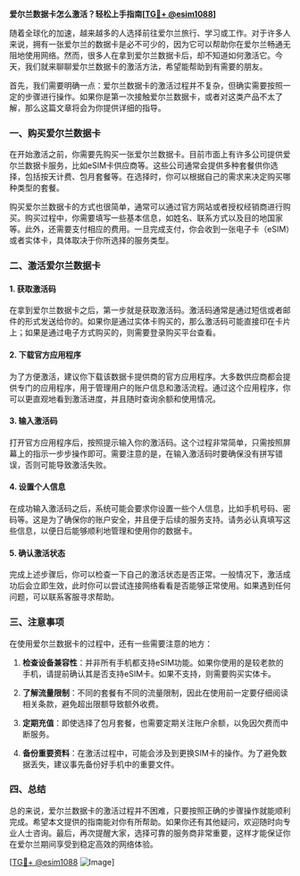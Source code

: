 **爱尔兰数据卡怎么激活？轻松上手指南[[TG💪+ @esim1088](https://t.me/s/esim1088)]**

随着全球化的加速，越来越多的人选择前往爱尔兰旅行、学习或工作。对于许多人来说，拥有一张爱尔兰的数据卡是必不可少的，因为它可以帮助你在爱尔兰畅通无阻地使用网络。然而，很多人在拿到爱尔兰数据卡后，却不知道如何激活它。今天，我们就来聊聊爱尔兰数据卡的激活方法，希望能帮助到有需要的朋友。

首先，我们需要明确一点：爱尔兰数据卡的激活过程并不复杂，但确实需要按照一定的步骤进行操作。如果你是第一次接触爱尔兰数据卡，或者对这类产品不太了解，那么这篇文章将会为你提供详细的指导。

### 一、购买爱尔兰数据卡

在开始激活之前，你需要先购买一张爱尔兰数据卡。目前市面上有许多公司提供爱尔兰数据卡服务，比如eSIM卡供应商等。这些公司通常会提供多种套餐供你选择，包括按天计费、包月套餐等。在选择时，你可以根据自己的需求来决定购买哪种类型的套餐。

购买爱尔兰数据卡的方式也很简单，通常可以通过官方网站或者授权经销商进行购买。购买过程中，你需要填写一些基本信息，如姓名、联系方式以及目的地国家等。此外，还需要支付相应的费用。一旦完成支付，你会收到一张电子卡（eSIM）或者实体卡，具体取决于你所选择的服务类型。

### 二、激活爱尔兰数据卡

#### 1. 获取激活码

在拿到爱尔兰数据卡之后，第一步就是获取激活码。激活码通常是通过短信或者邮件的形式发送给你的。如果你是通过实体卡购买的，那么激活码可能直接印在卡片上；如果是通过电子方式购买的，则需要登录购买平台查看。

#### 2. 下载官方应用程序

为了方便激活，建议你下载该数据卡提供商的官方应用程序。大多数供应商都会提供专门的应用程序，用于管理用户的账户信息和激活流程。通过这个应用程序，你可以更直观地看到激活进度，并且随时查询余额和使用情况。

#### 3. 输入激活码

打开官方应用程序后，按照提示输入你的激活码。这个过程非常简单，只需按照屏幕上的指示一步步操作即可。需要注意的是，在输入激活码时要确保没有拼写错误，否则可能导致激活失败。

#### 4. 设置个人信息

在成功输入激活码之后，系统可能会要求你设置一些个人信息，比如手机号码、密码等。这是为了确保你的账户安全，并且便于后续的服务支持。请务必认真填写这些信息，以便日后能够顺利地管理和使用你的数据卡。

#### 5. 确认激活状态

完成上述步骤后，你可以检查一下自己的激活状态是否正常。一般情况下，激活成功后会立即生效，此时你可以尝试连接网络看看是否能够正常使用。如果遇到任何问题，可以联系客服寻求帮助。

### 三、注意事项

在使用爱尔兰数据卡的过程中，还有一些需要注意的地方：

1. **检查设备兼容性**：并非所有手机都支持eSIM功能。如果你使用的是较老款的手机，请提前确认其是否支持eSIM卡。如果不支持，则需要购买实体卡。

2. **了解流量限制**：不同的套餐有不同的流量限制，因此在使用前一定要仔细阅读相关条款，避免超出限额导致额外收费。

3. **定期充值**：即使选择了包月套餐，也需要定期关注账户余额，以免因欠费而中断服务。

4. **备份重要资料**：在激活过程中，可能会涉及到更换SIM卡的操作。为了避免数据丢失，建议事先备份好手机中的重要文件。

### 四、总结

总的来说，爱尔兰数据卡的激活过程并不困难，只要按照正确的步骤操作就能顺利完成。希望本文提供的指南能对你有所帮助。如果你还有其他疑问，欢迎随时向专业人士咨询。最后，再次提醒大家，选择可靠的服务商非常重要，这样才能保证你在爱尔兰期间享受到稳定高效的网络体验。

[[TG💪+ @esim1088](https://t.me/s/esim1088) ![Image](https://i.postimg.cc/4NQfJmqS/Snipaste-2025-05-13-00-14-12.png)]